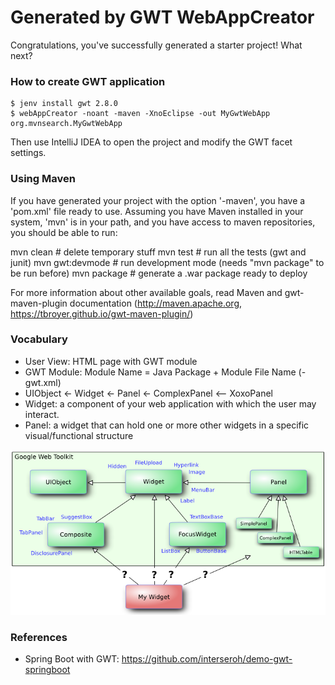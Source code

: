 Generated by GWT WebAppCreator
==============================

Congratulations, you've successfully generated a starter project!  What next?

### How to create GWT application

    $ jenv install gwt 2.8.0
    $ webAppCreator -noant -maven -XnoEclipse -out MyGwtWebApp org.mvnsearch.MyGwtWebApp

Then use IntelliJ IDEA to open the project and modify the GWT facet settings.

### Using Maven

If you have generated your project with the option '-maven', you have a 'pom.xml'
file ready to use. Assuming you have Maven installed in your system, 'mvn' is 
in your path, and you have access to maven repositories, you should be able to run:

mvn clean         # delete temporary stuff
mvn test          # run all the tests (gwt and junit)
mvn gwt:devmode   # run development mode (needs "mvn package" to be run before)
mvn package       # generate a .war package ready to deploy

For more information about other available goals, read Maven and gwt-maven-plugin 
documentation (http://maven.apache.org, https://tbroyer.github.io/gwt-maven-plugin/)


### Vocabulary

* User View: HTML page with GWT module
* GWT Module: Module Name = Java Package + Module File Name (-gwt.xml)
* UIObject <- Widget <- Panel <- ComplexPanel <-- XoxoPanel
* Widget: a component of your web application with which the user may interact.
* Panel: a widget that can hold one or more other widgets in a specific visual/functional structure

![](.README_images/gwt_widget_hierarchy.png)

### References

* Spring Boot with GWT: https://github.com/interseroh/demo-gwt-springboot